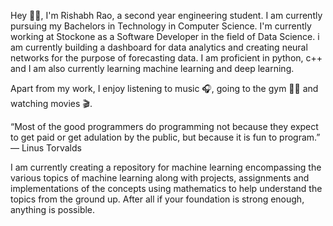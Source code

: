Hey 👋🏻, I'm Rishabh Rao, a second year engineering student. I am currently pursuing my Bachelors in Technology in Computer Science. I'm currently working at Stockone as a Software Developer in the field of Data Science. i am currently building a dashboard for data analytics and creating neural networks for the purpose of forecasting data. I am proficient in python, c++ and I am also currently learning machine learning and deep learning.

Apart from my work, I enjoy listening to music 🎧, going to the gym 🏋🏻 and watching movies 🎬.

“Most of the good programmers do programming not because they expect to get paid or get adulation by the public, but because it is fun to program.” — Linus Torvalds

I am currently creating a repository for machine learning encompassing the various topics of machine learning along with projects, assignments and implementations of the concepts using mathematics to help understand the topics from the ground up. After all if your foundation is strong enough, anything is possible.

<!---
rishabhrao12/rishabhrao12 is a ✨ special ✨ repository because its `README.md` (this file) appears on your GitHub profile.
You can click the Preview link to take a look at your changes.
--->
